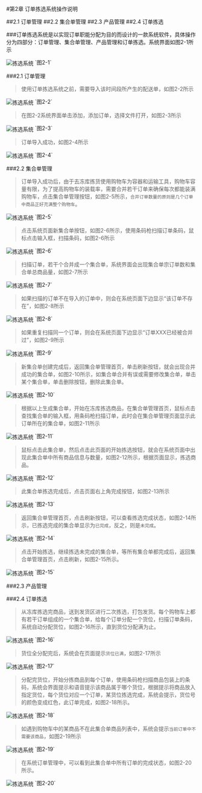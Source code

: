#第2章 订单拣选系统操作说明

##2.1 订单管理
##2.2 集合单管理
##2.3 产品管理
##2.4 订单拣选





###订单拣选系统是以实现订单职能分配为目的而设计的一款系统软件，具体操作分为四部分：订单管理、集合单管理、产品管理和订单拣选。系统界面如图2-1所示

<img src="images/首页西瓜.png" width = "" height = "" alt="拣选系统" align=center />
`图2-1`


###2.1 订单管理
>使用订单拣选系统之前，需要导入该时间段所产生的配送单，如图2-2所示

<img src="images/订单列表.png" width = "" height = "" alt="拣选系统" align=center />
`图2-2`

>在图2-2系统界面单击添加，添加订单，选择文件打开，如图2-3所示

<img src="images/添加订单.png" width = "" height = "" alt="拣选系统" align=center />
`图2-3`

>订单导入成功，如图2-4所示

<img src="images/订单导入成功.png" width = "" height = "" alt="拣选系统" align=center />
`图2-4`


###2.2 集合单管理
>订单导入成功后，由于去冻库拣货使用购物车为容器和运输工具，购物车容量有限，为了提高购物车的装载率，需要合并若干订单来确保每次都能装满购物车，点击集合单管理按钮，如图2-5所示，`合并订单数量的原则是几个订单中商品正好充满整个购物车`。

<img src="images/首页西瓜.png" width = "" height = "" alt="拣选系统" align=center />
`图2-5`

>点击系统页面新集合单按钮，如图2-6所示，使用条码枪扫描订单条码，鼠标点击输入框，扫描条码，如图2-6所示

<img src="images/合并订单.png" width = "" height = "" alt="拣选系统" align=center />
`图2-6`

>扫描订单，若干个合并成一个集合单，系统界面会出现集合单宗订单数和集合单总商品量，如图2-7所示

<img src="images/新集合单1.png" width = "" height = "" alt="拣选系统" align=center />
`图2-7`

>如果扫描的订单不在导入的订单中，则会在系统页面下边显示“该订单不存在”，如图2-8所示

<img src="images/新集合单订单不存在.png" width = "" height = "" alt="拣选系统" align=center />
`图2-8`

>如果重复扫描同一个订单，则会在系统页面下边显示“订单XXX已经被合并过”，如图2-9所示

<img src="images/新集合单订单已合并.png" width = "" height = "" alt="拣选系统" align=center />
`图2-9`

>新集合单创建完成后，返回集合单管理首页，单击刷新按钮，就会出现合并成功的集合单，如图2-10所示，如集合单合并有误或需要修改集合单，单击某个集合单，单击删除按钮，删除此集合单。

<img src="images/生成集合单刷新.png" width = "" height = "" alt="拣选系统" align=center />
`图2-10`

>根据以上生成集合单，开始在冻库拣选商品，在集合单管理首页，鼠标点击查找集合单的输入框，用条码枪扫描订单，此时会在集合单管理页面显示此订单所在的集合单，如图2-11所示

<img src="images/集合单管理查找集合单.png" width = "" height = "" alt="拣选系统" align=center />
`图2-11`

>鼠标点击此集合单，然后点击此页面的开始拣选按钮，就会在系统页面中出现此集合单中所有商品信息与数量，如图2-12所示，根据页面显示，拣选商品。

<img src="images/开始拣选.png" width = "" height = "" alt="拣选系统" align=center />
`图2-12`

>此集合单拣选完成后，点击页面右上角完成按钮，如图2-13所示

<img src="images/拣选完成确定.png" width = "" height = "" alt="拣选系统" align=center />
`图2-13`

>返回集合单管理首页，点击刷新按钮，可以查看拣选完成状态，如图2-14所示，已拣选完成的集合单显示为`已完成`，反之，则是`未完成`。

<img src="images/集合单管理查看完成状态.png" width = "" height = "" alt="拣选系统" align=center />
`图2-14`

>点击开始拣选，继续拣选未完成的集合单，等所有集合单都完成后，返回集合单管理首页，点击刷新，如图2-15所示。

<img src="images/所有集合单拣选完成.png" width = "" height = "" alt="拣选系统" align=center />
`图2-15`

###2.3 产品管理

###2.4 订单拣选
>从冻库拣选完商品，送到发货区进行二次拣选，打包发货。每个购物车上都有若干订单组成的一个集合单，给每个订单分配一个货位，扫描订单条码，系统自动分配货位，如图2-16所示，直到货位分配满为止。

<img src="images/货位分配.png" width = "" height = "" alt="拣选系统" align=center />
`图2-16`

>货位全分配完后，系统会在页面提示`货位已满`，如图2-17所示

<img src="images/货位已满.png" width = "" height = "" alt="拣选系统" align=center />
`图2-17`

>分配完货位，开始分拣商品到每个订单，使用条码枪扫描商品包装上的条码，系统会界面提示和语音提示该商品属于哪个货位，根据提示将商品放入指定货位，每个货位对应一个订单，某货位拣选完成，系统会提示，货位号的颜色变成红色，此订单完成，如图2-18所示。

<img src="images/单个订单拣选完成.png" width = "" height = "" alt="拣选系统" align=center />
`图2-18`

>如遇到购物车中的某商品不在此集合单商品列表中，系统会提示`当前订单中不需要该商品`，如图2-19所示

<img src="images/当前订单不需要该产品.png" width = "" height = "" alt="拣选系统" align=center />
`图2-19`

>在系统订单管理中，可以看到此集合单中所有订单的完成状态，如图2-20所示。

<img src="images/订单列表查看完成情况.png" width = "" height = "" alt="拣选系统" align=center />
`图2-20`
